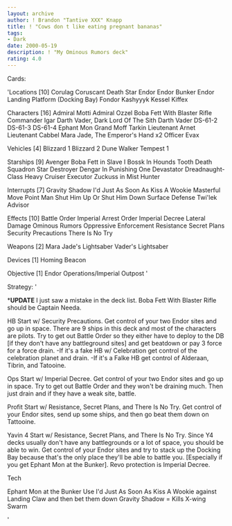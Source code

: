 ```yaml
---
layout: archive
author: ! Brandon "Tantive XXX" Knapp
title: ! "Cows don t like eating pregnant bananas"
tags:
- Dark
date: 2000-05-19
description: ! "My Ominous Rumors deck"
rating: 4.0
---
```

Cards: 

'Locations [10]
Corulag
Coruscant
Death Star
Endor
Endor Bunker
Endor Landing Platform (Docking Bay)
Fondor
Kashyyyk
Kessel
Kiffex

Characters [16]
Admiral Motti
Admiral Ozzel
Boba Fett With Blaster Rifle
Commander Igar
Darth Vader, Dark Lord Of The Sith
Darth Vader
DS-61-2
DS-61-3
DS-61-4
Ephant Mon
Grand Moff Tarkin
Lieutenant Arnet
Lieutenant Cabbel
Mara Jade, The Emperor's Hand x2
Officer Evax

Vehicles [4]
Blizzard 1
Blizzard 2
Dune Walker
Tempest 1

Starships [9]
Avenger
Boba Fett in Slave I
Bossk In Hounds Tooth
Death Squadron Star Destroyer
Dengar In Punishing One
Devastator
Dreadnaught-Class Heavy Cruiser
Executor
Zuckuss in Mist Hunter

Interrupts [7]
Gravity Shadow
I'd Just As Soon As Kiss A Wookie
Masterful Move
Point Man
Shut Him Up Or Shut Him Down
Surface Defense
Twi'lek Advisor

Effects [10]
Battle Order
Imperial Arrest Order
Imperial Decree
Lateral Damage
Ominous Rumors
Oppressive Enforcement
Resistance
Secret Plans
Security Precautions
There Is No Try

Weapons [2]
Mara Jade's Lightsaber
Vader's Lightsaber

Devices [1]
Homing Beacon

Objective [1]
Endor Operations/Imperial Outpost
'

Strategy: '

*****UPDATE****
I just saw a mistake in the deck list.	Boba Fett With Blaster Rifle should be Captain Needa.




HB  Start w/ Security Precautions.  Get control of your two Endor sites and go up in space.  There are 9 ships in this deck and most of the characters are pilots.  Try to get out Battle Order so they either have to deploy to the DB [if they don't have any battleground sites] and get beatdown or pay 3 force for a force drain.
-If it's a fake HB w/ Celebration get control of the celebration planet and drain.
-If it's a Falke HB get control of Alderaan, Tibrin, and Tatooine.

Ops  Start w/ Imperial Decree.  Get control of your two Endor sites and go up in space.  Try to get out Battle Order and they won't be draining much.   Then just drain and if they have a weak site, battle.

Profit  Start w/ Resistance, Secret Plans, and There Is No Try.  Get control of your Endor sites, send up some ships, and then go beat them down on Tattooine.

Yavin 4  Start w/ Resistance, Secret Plans, and There Is No Try.  Since Y4 decks usually don't have any battlegrounds or a lot of space, you should be able to win.  Get control of your Endor sites and try to stack up the Docking Bay because that's the only place they'll be able to battle you. [Especially if you get Ephant Mon at the Bunker].  Revo protection is Imperial Decree.


Tech

Ephant Mon at the Bunker
Use I'd Just As Soon As Kiss A Wookie against Landing Claw and then bet them down
Gravity Shadow = Kills X-wing Swarm


'